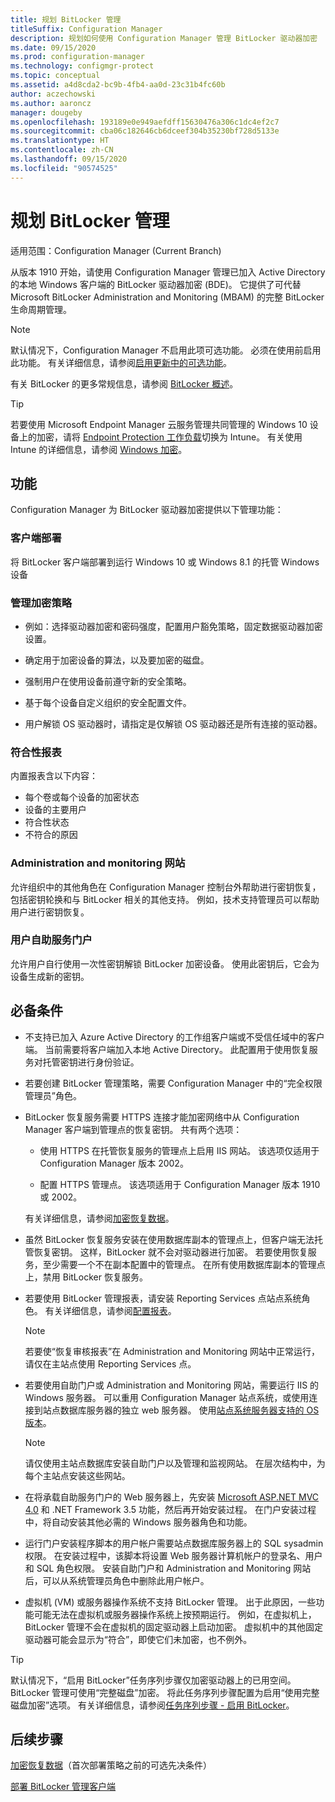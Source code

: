 ```yaml
---
title: 规划 BitLocker 管理
titleSuffix: Configuration Manager
description: 规划如何使用 Configuration Manager 管理 BitLocker 驱动器加密
ms.date: 09/15/2020
ms.prod: configuration-manager
ms.technology: configmgr-protect
ms.topic: conceptual
ms.assetid: a4d8cda2-bc9b-4fb4-aa0d-23c31b4fc60b
author: aczechowski
ms.author: aaroncz
manager: dougeby
ms.openlocfilehash: 193189e0e949aefdff15630476a306c1dc4ef2c7
ms.sourcegitcommit: cba06c182646cb6dceef304b35230bf728d5133e
ms.translationtype: HT
ms.contentlocale: zh-CN
ms.lasthandoff: 09/15/2020
ms.locfileid: "90574525"
---
```

# <a name="plan-for-bitlocker-management"></a>规划 BitLocker 管理

适用范围：Configuration Manager (Current Branch)

<!-- 3601034 -->

从版本 1910 开始，请使用 Configuration Manager 管理已加入 Active Directory 的本地 Windows 客户端的 BitLocker 驱动器加密 (BDE)。 它提供了可代替 Microsoft BitLocker Administration and Monitoring (MBAM) 的完整 BitLocker 生命周期管理。

> [!NOTE]
> 默认情况下，Configuration Manager 不启用此项可选功能。 必须在使用前启用此功能。 有关详细信息，请参阅[启用更新中的可选功能](../../core/servers/manage/install-in-console-updates.md#bkmk_options)。  

有关 BitLocker 的更多常规信息，请参阅 [BitLocker 概述](/windows/security/information-protection/bitlocker/bitlocker-overview)。

> [!TIP]
> 若要使用 Microsoft Endpoint Manager 云服务管理共同管理的 Windows 10 设备上的加密，请将 [Endpoint Protection 工作负载](../../comanage/workloads.md#endpoint-protection)切换为 Intune。 有关使用 Intune 的详细信息，请参阅 [Windows 加密](/intune/protect/endpoint-protection-windows-10#windows-encryption)。

## <a name="features"></a>功能

Configuration Manager 为 BitLocker 驱动器加密提供以下管理功能：

### <a name="client-deployment"></a>客户端部署

将 BitLocker 客户端部署到运行 Windows 10 或 Windows 8.1 的托管 Windows 设备

### <a name="manage-encryption-policies"></a>管理加密策略

- 例如：选择驱动器加密和密码强度，配置用户豁免策略，固定数据驱动器加密设置。

- 确定用于加密设备的算法，以及要加密的磁盘。

- 强制用户在使用设备前遵守新的安全策略。

- 基于每个设备自定义组织的安全配置文件。

- 用户解锁 OS 驱动器时，请指定是仅解锁 OS 驱动器还是所有连接的驱动器。

### <a name="compliance-reports"></a>符合性报表

内置报表含以下内容：

- 每个卷或每个设备的加密状态
- 设备的主要用户
- 符合性状态
- 不符合的原因

### <a name="administration-and-monitoring-website"></a>Administration and monitoring 网站

允许组织中的其他角色在 Configuration Manager 控制台外帮助进行密钥恢复，包括密钥轮换和与 BitLocker 相关的其他支持。 例如，技术支持管理员可以帮助用户进行密钥恢复。

### <a name="user-self-service-portal"></a>用户自助服务门户

允许用户自行使用一次性密钥解锁 BitLocker 加密设备。 使用此密钥后，它会为设备生成新的密钥。

## <a name="prerequisites"></a>必备条件

- 不支持已加入 Azure Active Directory 的工作组客户端或不受信任域中的客户端。 当前需要将客户端加入本地 Active Directory。 此配置用于使用恢复服务对托管密钥进行身份验证。

- 若要创建 BitLocker 管理策略，需要 Configuration Manager 中的“完全权限管理员”角色。

- BitLocker 恢复服务需要 HTTPS 连接才能加密网络中从 Configuration Manager 客户端到管理点的恢复密钥。 共有两个选项：

  - 使用 HTTPS 在托管恢复服务的管理点上启用 IIS 网站。 该选项仅适用于 Configuration Manager 版本 2002。<!-- 5925660 -->

  - 配置 HTTPS 管理点。 该选项适用于 Configuration Manager 版本 1910 或 2002。

  有关详细信息，请参阅[加密恢复数据](../deploy-use/bitlocker/encrypt-recovery-data.md)。

- 虽然 BitLocker 恢复服务安装在使用数据库副本的管理点上，但客户端无法托管恢复密钥。 这样，BitLocker 就不会对驱动器进行加密。 若要使用恢复服务，至少需要一个不在副本配置中的管理点。 在所有使用数据库副本的管理点上，禁用 BitLocker 恢复服务。<!-- 7813149 -->

- 若要使用 BitLocker 管理报表，请安装 Reporting Services 点站点系统角色。 有关详细信息，请参阅[配置报表](../../core/servers/manage/configuring-reporting.md)。

    > [!NOTE]
    > 若要使“恢复审核报表”在 Administration and Monitoring 网站中正常运行，请仅在主站点使用 Reporting Services 点。

- 若要使用自助门户或 Administration and Monitoring 网站，需要运行 IIS 的 Windows 服务器。 可以重用 Configuration Manager 站点系统，或使用连接到站点数据库服务器的独立 web 服务器。 使用[站点系统服务器支持的 OS 版本](../../core/plan-design/configs/supported-operating-systems-for-site-system-servers.md)。

    > [!NOTE]
    > 请仅使用主站点数据库安装自助门户以及管理和监视网站。 在层次结构中，为每个主站点安装这些网站。

- 在将承载自助服务门户的 Web 服务器上，先安装 [Microsoft ASP.NET MVC 4.0](/aspnet/mvc/mvc4) 和 .NET Framework 3.5 功能，然后再开始安装过程。 在门户安装过程中，将自动安装其他必需的 Windows 服务器角色和功能。

- 运行门户安装程序脚本的用户帐户需要站点数据库服务器上的 SQL sysadmin 权限。 在安装过程中，该脚本将设置 Web 服务器计算机帐户的登录名、用户和 SQL 角色权限。 安装自助门户和 Administration and Monitoring 网站后，可以从系统管理员角色中删除此用户帐户。

- 虚拟机 (VM) 或服务器操作系统不支持 BitLocker 管理。 出于此原因，一些功能可能无法在虚拟机或服务器操作系统上按预期运行。 例如，在虚拟机上，BitLocker 管理不会在虚拟机的固定驱动器上启动加密。 虚拟机中的其他固定驱动器可能会显示为“符合”，即使它们未加密，也不例外。

> [!TIP]
> 默认情况下，“启用 BitLocker”任务序列步骤仅加密驱动器上的已用空间。 BitLocker 管理可使用“完整磁盘”加密。 将此任务序列步骤配置为启用“使用完整磁盘加密”选项。 有关详细信息，请参阅[任务序列步骤 - 启用 BitLocker](../../osd/understand/task-sequence-steps.md#BKMK_EnableBitLocker)。

## <a name="next-steps"></a>后续步骤

[加密恢复数据](../deploy-use/bitlocker/encrypt-recovery-data.md)（首次部署策略之前的可选先决条件）

[部署 BitLocker 管理客户端](../deploy-use/bitlocker/deploy-management-agent.md)
